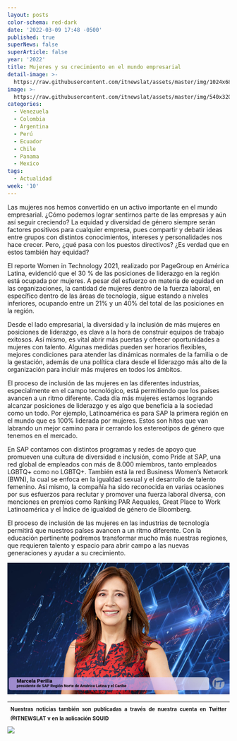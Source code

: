 ```yaml
---
layout: posts
color-schema: red-dark
date: '2022-03-09 17:48 -0500'
published: true
superNews: false
superArticle: false
year: '2022'
title: Mujeres y su crecimiento en el mundo empresarial
detail-image: >-
  https://raw.githubusercontent.com/itnewslat/assets/master/img/1024x680/Marcela-Perilla-g.jpg
image: >-
  https://raw.githubusercontent.com/itnewslat/assets/master/img/540x320/Marcela-Perilla-p.jpg
categories:
  - Venezuela
  - Colombia
  - Argentina
  - Perú
  - Ecuador
  - Chile
  - Panama
  - Mexico
tags:
  - Actualidad
week: '10'
---
```

Las mujeres nos hemos convertido en un activo importante en el mundo empresarial. ¿Cómo podemos lograr sentirnos parte de las empresas y aún así seguir creciendo? La equidad y diversidad de género siempre serán factores positivos para cualquier empresa, pues compartir y debatir ideas entre grupos con distintos conocimientos, intereses y personalidades nos hace crecer. Pero, ¿qué pasa con los puestos directivos? ¿Es verdad que en estos también hay equidad?
 
El reporte Women in Technology 2021, realizado por PageGroup en América Latina, evidenció que el 30 % de las posiciones de liderazgo en la región está ocupada por mujeres. A pesar del esfuerzo en materia de equidad en las organizaciones, la cantidad de mujeres dentro de la fuerza laboral, en específico dentro de las áreas de tecnología, sigue estando a niveles inferiores, ocupando entre un 21% y un 40% del total de las posiciones en la región.
 
Desde el lado empresarial, la diversidad y la inclusión de más mujeres en posiciones de liderazgo, es clave a la hora de construir equipos de trabajo exitosos. Así mismo, es vital abrir más puertas y ofrecer oportunidades a mujeres con talento. Algunas medidas pueden ser horarios flexibles, mejores condiciones para atender las dinámicas normales de la familia o de la gestación, además de una política clara desde el liderazgo más alto de la organización para incluir más mujeres en todos los ámbitos. 
 
El proceso de inclusión de las mujeres en las diferentes industrias, especialmente en el campo tecnológico, está permitiendo que los países avancen a un ritmo diferente. Cada día más mujeres estamos logrando alcanzar posiciones de liderazgo y es algo que beneficia a la sociedad como un todo. Por ejemplo, Latinoamérica es para SAP la primera región en el mundo que es 100% liderada por mujeres. Estos son hitos que van labrando un mejor camino para ir cerrando los estereotipos de género que tenemos en el mercado.
 
En SAP contamos con distintos programas y redes de apoyo que promueven una cultura de diversidad e inclusión, como Pride at SAP, una red global de empleados con más de 8.000 miembros, tanto empleados LGBTQ+ como no LGBTQ+. También está la red Business Women’s Network (BWN), la cual se enfoca en la igualdad sexual y el desarrollo de talento femenino. Así mismo, la compañía ha sido reconocida en varias ocasiones por sus esfuerzos para reclutar y promover una fuerza laboral diversa, con menciones en premios como Ranking PAR Aequales, Great Place to Work Latinoamérica y el Índice de igualdad de género de Bloomberg. 
 
El proceso de inclusión de las mujeres en las industrias de tecnología permitirá que nuestros países avancen a un ritmo diferente. Con la educación pertinente podremos transformar mucho más nuestras regiones, que requieren talento y espacio para abrir campo a las nuevas generaciones y ayudar a su crecimiento.

![](https://raw.githubusercontent.com/itnewslat/assets/master/img/540x320/Marcela-Perilla-p.jpg)

<table style="height: 42px;" width="569">
<tbody>
<tr>
<td style="text-align: justify;"><sub><strong>Nuestras noticias también son publicadas a través de nuestra cuenta en Twitter <a href="https://twitter.com/itnewslat?lang=es">@ITNEWSLAT</a> y en la aplicación <a href="https://squidapp.co/en/">SQUID</a></strong></sub></td>
</tr>
</tbody>
</table>

<img src="https://tracker.metricool.com/c3po.jpg?hash=56f88a41e39ab42c063cc51676587a04"/>